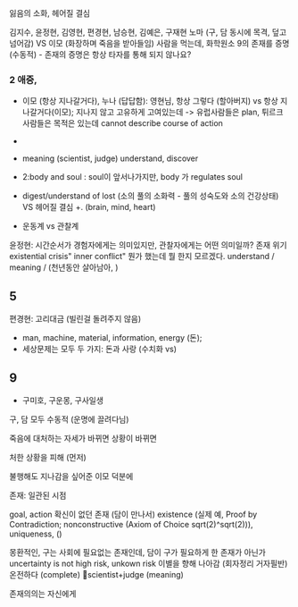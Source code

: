 잃음의 소화, 헤어질 결심

김지수, 윤정현, 김영현, 편경현, 남승현, 김예은, 구재현
노마 (구, 담 동시에 목격, 덮고 넘어감) VS 이모 (화장하며 죽음을 받아들임)
사람을 먹는데, 화학원소
9의 존재를 증명 (수동적) - 존재의 증명은 항상 타자를 통해 되지 않나요?
### 2 애증, 
- 이모 (항상 지나갈거다), 누나 (답답함): 
영현님, 
항상 그렇다 (할아버지) vs 항상 지나갈거다(이모); 지나지 않고 고유하게 고여있는데 -> 유럽사람들은 plan, 튀르크 사람들은 목적은 있는데 cannot describe course of action
- 
- meaning (scientist, judge) understand, discover

- 2:body and soul : soul이 앞서나가지만, body 가 regulates soul
- digest/understand of lost (소의 풀의 소화력 - 풀의 성숙도와 소의 건강상태) VS 헤어질 결심 +. (brain, mind, heart)

- 운동계 vs 관찰계

윤정현: 시간순서가 경험자에게는 의미있지만, 관찰자에게는 어떤 의미일까?
존재 위기 existential crisis" inner conflict" 뭔가 했는데 뭘 한지 모르겠다. understand / meaning / (천년동안 살아남아, )

## 5
편경현: 고리대금 (빌린걸 돌려주지 않음)
- man, machine, material, information, energy (돈); 
- 세상문제는 모두 두 가지: 돈과 사랑 (수치화 vs)

## 9
- 구미호, 구운몽, 구사일생

구, 담 모두 수동적 (운명에 끌려다님)

죽음에 대처하는 자세가 바뀌면 상황이 바뀌면

처한 상황을 피해 (먼저)

불행해도 지나감을 싶어준 이모 덕분에 

존재: 일관된 시점

goal, action
확신이 없던 존재 (담이 만나서)
existence (실제 예, Proof by Contradiction; nonconstructive (Axiom of Choice sqrt(2)^sqrt(2))), uniqueness,  ()

몽환적인, 
구는 사회에 필요없는 존재인데, 담이 구가 필요하게 한 존재가 아닌가
uncertainty is not high risk, unkown risk 
이별을 향해 나아감 (회자정리 거자필반) 
온전하다 (complete)
🔴scientist+judge (meaning) 


존재의의는 자신에게 